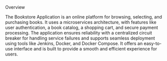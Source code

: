 Overview

The Bookstore Application is an online platform for browsing, selecting, and purchasing books. It uses a microservices architecture, with features like user authentication, a book catalog, a shopping cart, and secure payment processing. The application ensures reliability with a centralized circuit breaker for handling service failures and supports seamless deployment using tools like Jenkins, Docker, and Docker Compose. It offers an easy-to-use interface and is built to provide a smooth and efficient experience for users.
